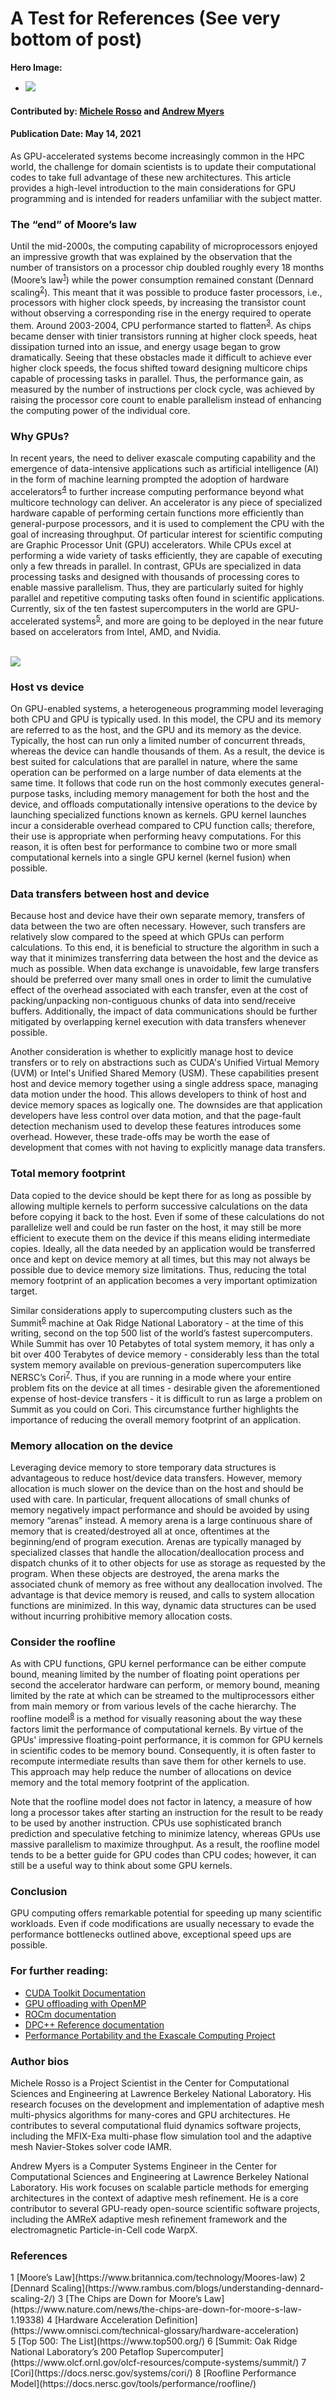# A Test for References (See very bottom of post)

**Hero Image:**

 - <img src='https://github.com/betterscientificsoftware/bssw.io/raw/master/images/Blog_0521_GPU.png' />

#### Contributed by: [Michele Rosso](https://github.com/mic84) and [Andrew Myers](https://github.com/atmyers)
#### Publication Date: May 14, 2021

As GPU-accelerated systems become increasingly common in the HPC world, the challenge for
domain scientists is to update their computational codes to take full advantage of these new
architectures. This article provides a high-level introduction to the main considerations for
GPU programming and is intended for readers unfamiliar with the subject matter.

### The “end” of Moore’s law
Until the mid-2000s, the computing capability of microprocessors enjoyed an impressive growth
that was explained by the observation that the number of transistors on a processor chip
doubled roughly every 18 months (Moore’s law<sup>[1]</sup>) while the power consumption remained
constant (Dennard scaling<sup>[2]</sup>). This meant that it was possible to produce faster processors, i.e.,
processors with higher clock speeds, by increasing the transistor count without observing a
corresponding rise in the energy required to operate them. Around 2003-2004, CPU
performance started to flatten<sup>[3]</sup>. As chips became denser with tinier transistors running at higher
clock speeds, heat dissipation turned into an issue, and energy usage began to grow
dramatically. Seeing that these obstacles made it difficult to achieve ever higher clock speeds,
the focus shifted toward designing multicore chips capable of processing tasks in parallel.
Thus, the performance gain, as measured by the number of instructions per clock cycle, was
achieved by raising the processor core count to enable parallelism instead of enhancing the
computing power of the individual core.

### Why GPUs?
In recent years, the need to deliver exascale computing capability and the emergence of
data-intensive applications such as artificial intelligence (AI) in the form of machine learning prompted the adoption of
hardware accelerators<sup>[4]</sup> to further increase computing performance beyond what multicore
technology can deliver. An accelerator is any piece of specialized hardware capable of
performing certain functions more efficiently than general-purpose processors, and it is used to
complement the CPU with the goal of increasing throughput. Of particular interest for scientific
computing are Graphic Processor Unit (GPU) accelerators. While CPUs excel at performing
a wide variety of tasks efficiently, they are capable of executing only a few threads in parallel. In
contrast, GPUs are specialized in data processing tasks and designed with thousands of
processing cores to enable massive parallelism. Thus, they are particularly suited for
highly parallel and repetitive computing tasks often found in scientific applications. Currently, six
of the ten fastest supercomputers in the world are GPU-accelerated systems<sup>[5]</sup>, and more are
going to be deployed in the near future based on accelerators from Intel, AMD, and Nvidia.

<br>

<img src='../../images/Blog_0521_IntroToGPU.png' class='page' />

<br>

### Host vs device
On GPU-enabled systems, a heterogeneous programming model leveraging both CPU and
GPU is typically used. In this model, the CPU and its memory are referred to as the host, and
the GPU and its memory as the device. Typically, the host can run only a limited number of
concurrent threads, whereas the device can handle thousands of them. As a result, the device
is best suited for calculations that are parallel in nature, where the same operation can be
performed on a large number of data elements at the same time. It follows that code run on the
host commonly executes general-purpose tasks, including memory management for both the
host and the device, and offloads computationally intensive operations to the device by
launching specialized functions known as kernels. GPU kernel launches incur a considerable
overhead compared to CPU function calls; therefore, their use is appropriate when
performing heavy computations. For this reason, it is often best for performance to combine two
or more small computational kernels into a single GPU kernel (kernel fusion) when possible.

### Data transfers between host and device
Because host and device have their own separate memory, transfers of data between the two
are often necessary. However, such transfers are relatively slow compared to the speed at
which GPUs can perform calculations. To this end, it is beneficial to structure the algorithm in
such a way that it minimizes transferring data between the host and the device as much as
possible. When data exchange is unavoidable, few large transfers should be preferred over
many small ones in order to limit the cumulative effect of the overhead associated with each
transfer, even at the cost of packing/unpacking non-contiguous chunks of data into send/receive
buffers. Additionally, the impact of data communications should be further mitigated by
overlapping kernel execution with data transfers whenever possible.

Another consideration is whether to explicitly manage host to device transfers or to rely on
abstractions such as CUDA's Unified Virtual Memory (UVM) or Intel's Unified Shared Memory
(USM). These capabilities present host and device memory together using a single address
space, managing data motion under the hood. This allows developers to think of host and
device memory spaces as logically one. The downsides are that application developers have
less control over data motion, and that the page-fault detection mechanism used to develop
these features introduces some overhead. However, these trade-offs may be worth the ease of
development that comes with not having to explicitly manage data transfers.

### Total memory footprint
Data copied to the device should be kept there for as long as possible by allowing multiple
kernels to perform successive calculations on the data before copying it back to the host. Even
if some of these calculations do not parallelize well and could be run faster on the host, it may
still be more efficient to execute them on the device if this means eliding intermediate copies.
Ideally, all the data needed by an application would be transferred once and kept on device
memory at all times, but this may not always be possible due to device memory size limitations.
Thus, reducing the total memory footprint of an application becomes a very important
optimization target.

Similar considerations apply to supercomputing clusters such as the Summit<sup>[6]</sup> machine at Oak
Ridge National Laboratory - at the time of this writing, second on the top 500 list of the world’s fastest
supercomputers. While Summit has over 10 Petabytes of total system memory, it has only a bit
over 400 Terabytes of device memory - considerably less than the total system memory
available on previous-generation supercomputers like NERSC’s Cori<sup>[7]</sup>. Thus, if you are running
in a mode where your entire problem fits on the device at all times - desirable given the
aforementioned expense of host-device transfers - it is difficult to run as large a problem on
Summit as you could on Cori. This circumstance further highlights the importance of reducing the overall
memory footprint of an application.

### Memory allocation on the device
Leveraging device memory to store temporary data structures is advantageous to reduce
host/device data transfers. However, memory allocation is much slower on the device than on
the host and should be used with care. In particular, frequent allocations of small chunks of
memory negatively impact performance and should be avoided by using memory “arenas”
instead. A memory arena is a large continuous share of memory that is created/destroyed all at
once, oftentimes at the beginning/end of program execution. Arenas are typically managed by
specialized classes that handle the allocation/deallocation process and dispatch chunks of it to
other objects for use as storage as requested by the program. When these objects are
destroyed, the arena marks the associated chunk of memory as free without any deallocation
involved. The advantage is that device memory is reused, and calls to system allocation functions
are minimized. In this way, dynamic data structures can be used without incurring prohibitive
memory allocation costs.

### Consider the roofline
As with CPU functions, GPU kernel performance can be either compute bound, meaning limited
by the number of floating point operations per second the accelerator hardware can perform, or
memory bound, meaning limited by the rate at which can be streamed to the multiprocessors
either from main memory or from various levels of the cache hierarchy. The roofline model<sup>[8]</sup> is a
method for visually reasoning about the way these factors limit the performance of
computational kernels. By virtue of the GPUs' impressive floating-point performance, it is
common for GPU kernels in scientific codes to be memory bound. Consequently, it is often
faster to recompute intermediate results than save them for other kernels to use. This approach may help
reduce the number of allocations on device memory and the total memory footprint of the
application.

Note that the roofline model does not factor in latency, a measure of how long a processor takes
after starting an instruction for the result to be ready to be used by another instruction. CPUs
use sophisticated branch prediction and speculative fetching to minimize latency, whereas
GPUs use massive parallelism to maximize throughput. As a result, the roofline model tends to
be a better guide for GPU codes than CPU codes; however, it can still be a useful way to think
about some GPU kernels.

### Conclusion
GPU computing offers remarkable potential for speeding up many scientific workloads. Even if
code modifications are usually necessary to evade the performance bottlenecks outlined above,
exceptional speed ups are possible.

### For further reading:
- [CUDA Toolkit Documentation](https://docs.nvidia.com/cuda/)<br>
- [GPU offloading with OpenMP](https://developer.ibm.com/technologies/systems/articles/gpu-programming-with-openmp/)<br>
- [ROCm documentation](https://rocmdocs.amd.com/en/latest/index.html)<br>
- [DPC++ Reference documentation](https://docs.oneapi.com/versions/latest/dpcpp/index.html)<br>
- [Performance Portability and the Exascale Computing Project](https://bssw.io/blog_posts/performance-portability-and-the-exascale-computing-project)<br>

### Author bios

Michele Rosso is a Project Scientist in the Center for Computational Sciences and Engineering at Lawrence Berkeley National Laboratory. His research focuses on the development and implementation of adaptive mesh multi-physics algorithms for many-cores and GPU architectures. He contributes to several computational fluid dynamics software projects, including the MFIX-Exa multi-phase flow simulation tool and the adaptive mesh Navier-Stokes solver code IAMR.

Andrew Myers is a Computer Systems Engineer in the Center for Computational Sciences and Engineering at Lawrence Berkeley National Laboratory. His work focuses on scalable particle methods for emerging architectures in the context of adaptive mesh refinement. He is a core contributor to several GPU-ready open-source scientific software projects, including the AMReX adaptive mesh refinement framework and the electromagnetic Particle-in-Cell code WarpX.

<!---
Publish: yes
Pinned: no
Topics: High-performance computing (HPC)
RSS update: 2021-05-14
--->
<!-- BEGIN ORIGINAL LINK DEFS

[1]: https://www.britannica.com/technology/Moores-law "Moore’s Law"
[2]: https://www.rambus.com/blogs/understanding-dennard-scaling-2/ "Dennard Scaling"
[3]: https://www.nature.com/news/the-chips-are-down-for-moore-s-law-1.19338 "The Chips are Down for Moore’s Law"
[4]: https://www.omnisci.com/technical-glossary/hardware-acceleration "Hardware Acceleration Definition"
[5]: https://www.top500.org/ "Top 500: The List"
[6]: https://www.olcf.ornl.gov/olcf-resources/compute-systems/summit/ "Summit: Oak Ridge National Laboratory’s 200 Petaflop Supercomputer"
[7]: https://docs.nersc.gov/systems/cori/ "Cori"
[8]: https://docs.nersc.gov/tools/performance/roofline/ "Roofline Performance Model"

END ORIGINAL LINK DEFS -->

<!-- ALL CONTENT BELOW HERE IS AUTO-GENERATED FROM wikize_refs.py -->

<!--- INTERMEDIATE LINK DEFS POINT TO ANCHORS IN TABLE --->
[1]: #ref1 "Moore’s Law"
[2]: #ref2 "Dennard Scaling"
[3]: #ref3 "The Chips are Down for Moore’s Law"
[4]: #ref4 "Hardware Acceleration Definition"
[5]: #ref5 "Top 500: The List"
[6]: #ref6 "Summit: Oak Ridge National Laboratory’s 200 Petaflop Supercomputer"
[7]: #ref7 "Cori"
[8]: #ref8 "Roofline Performance Model"

### References

<div class="references-wrapper">
<div class="references">
<a name="ref1"></a>1 [Moore’s Law](https://www.britannica.com/technology/Moores-law)
<a name="ref2"></a>2 [Dennard Scaling](https://www.rambus.com/blogs/understanding-dennard-scaling-2/)
<a name="ref3"></a>3 [The Chips are Down for Moore’s Law](https://www.nature.com/news/the-chips-are-down-for-moore-s-law-1.19338)
<a name="ref4"></a>4 [Hardware Acceleration Definition](https://www.omnisci.com/technical-glossary/hardware-acceleration)
</div>

<div class="references">
<a name="ref5"></a>5 [Top 500: The List](https://www.top500.org/)
<a name="ref6"></a>6 [Summit: Oak Ridge National Laboratory’s 200 Petaflop Supercomputer](https://www.olcf.ornl.gov/olcf-resources/compute-systems/summit/)
<a name="ref7"></a>7 [Cori](https://docs.nersc.gov/systems/cori/)
<a name="ref8"></a>8 [Roofline Performance Model](https://docs.nersc.gov/tools/performance/roofline/)
 </div>
 </div>
